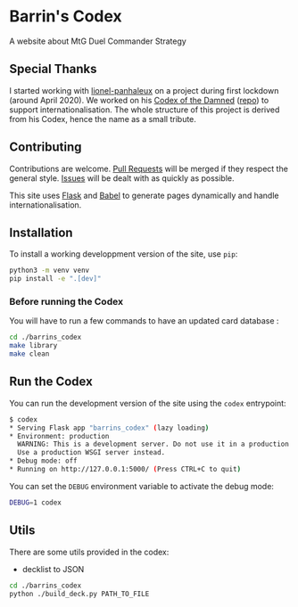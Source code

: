 # Barrin's Codex
A website about MtG Duel Commander Strategy

## Special Thanks
I started working with [lionel-panhaleux](https://github.com/lionel-panhaleux) on a project during first lockdown (around April 2020).
We worked on his [Codex of the Damned](https://codex-of-the-damned.org/) ([repo](https://github.com/lionel-panhaleux/codex-of-the-damned)) to support internationalisation.
The whole structure of this project is derived from his Codex, hence the name as a small tribute.

## Contributing
Contributions are welcome. [Pull Requests](https://github.com/Spigushe/barrins-codex/pulls) will be merged if they respect the general style.
[Issues](https://github.com/Spigushe/barrins-codex/issues) will be dealt with as quickly as possible.

This site uses [Flask](https://flask.palletsprojects.com) and [Babel](http://babel.pocoo.org)
to generate pages dynamically and handle internationalisation.

## Installation
To install a working developpment version of the site, use `pip`:

```bash
python3 -m venv venv
pip install -e ".[dev]"
```

### Before running the Codex
You will have to run a few commands to have an updated card database :

```bash
cd ./barrins_codex
make library
make clean
```

## Run the Codex
You can run the development version of the site using the `codex` entrypoint:

```bash
$ codex
* Serving Flask app "barrins_codex" (lazy loading)
* Environment: production
  WARNING: This is a development server. Do not use it in a production deployment.
  Use a production WSGI server instead.
* Debug mode: off
* Running on http://127.0.0.1:5000/ (Press CTRL+C to quit)
```

You can set the `DEBUG` environment variable to activate the debug mode:

```bash
DEBUG=1 codex
```

## Utils
There are some utils provided in the codex:

- decklist to JSON
```bash
cd ./barrins_codex
python ./build_deck.py PATH_TO_FILE
```
